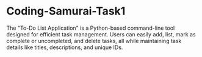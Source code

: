 # Coding-Samurai-Task1
The "To-Do List Application" is a Python-based command-line tool designed for efficient task management. Users can easily add, list, mark as complete or uncompleted, and delete tasks, all while maintaining task details like titles, descriptions, and unique IDs.
